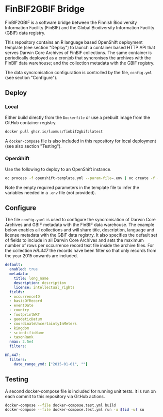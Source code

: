 # FinBIF2GBIF Bridge

FinBIF2GBIF is a software bridge between the Finnish Biodiversity Information
Facility (FinBIF) and the Global Biodiversity Information Facility (GBIF) data
registry.

This repository contains an R language based OpenShift deployment template (see
section "Deploy") to launch a container based HTTP API that serves Darwin Core
Archives of FinBIF collections. The same container is periodically deployed as
a cronjob that syncronises the archives with the FinBIF data warehouse; and the
collection metadata with the GBIF registry.

The data syncronisation configuration is controlled by the file, `config.yml`
(see section "Configure").

## Deploy

### Local

Either build directly from the `Dockerfile` or use a prebuilt image from the
GitHub container registry.

```sh
docker pull ghcr.io/luomus/finbif2gbif:latest
```

A `docker-compose` file is also included in this repository for local
deployment (see also section "Testing").

### OpenShift

Use the following to deploy to an OpenShift instance.

```sh
oc process -f openshift-template.yml --param-file=.env | oc create -f -
```

Note the empty required parameters in the template file to infer the variables
needed in a `.env` file (not provided).

## Configure

The file `config.yaml` is used to configure the syncronisation of Darwin Core
Archives and GBIF metadata with the FinBIF data warehouse. The example below
enables all collections and will share title, description, language and license
metadata with the GBIF data registry. It also specifies the default set of
fields to include in all Darwin Core Archives and sets the maximum number of
rows per occurrence record text file inside the archive files. For the
collection _HR.447_ the records have been filter so that only records from the
year 2015 onwards are included.

```yaml
default:
  enabled: true
  metadata:
    title: long_name
    description: description
    license: intellectual_rights
  fields:
  - occurrenceID
  - basisOfRecord
  - eventDate
  - country
  - footprintWKT
  - geodeticDatum
  - coordinateUncertaintyInMeters
  - kingdom
  - scientificName
  - taxonRank
  nmax: 2.5e4
  filters:

HR.447:
  filters:
    date_range_ymd: ["2015-01-01", ""]
```

## Testing

A second docker-compose file is included for running unit tests. It is run on
each commit to this repository via GitHub actions.

```sh
docker-compose --file docker-compose.test.yml build
docker-compose --file docker-compose.test.yml run -u $(id -u) su
```
